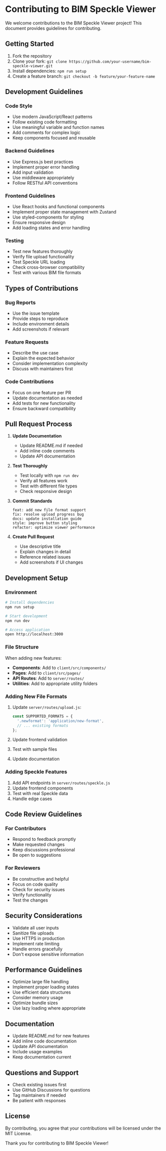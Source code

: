 # Contributing to BIM Speckle Viewer

We welcome contributions to the BIM Speckle Viewer project! This document provides guidelines for contributing.

## Getting Started

1. Fork the repository
2. Clone your fork: `git clone https://github.com/your-username/bim-speckle-viewer.git`
3. Install dependencies: `npm run setup`
4. Create a feature branch: `git checkout -b feature/your-feature-name`

## Development Guidelines

### Code Style

- Use modern JavaScript/React patterns
- Follow existing code formatting
- Use meaningful variable and function names
- Add comments for complex logic
- Keep components focused and reusable

### Backend Guidelines

- Use Express.js best practices
- Implement proper error handling
- Add input validation
- Use middleware appropriately
- Follow RESTful API conventions

### Frontend Guidelines

- Use React hooks and functional components
- Implement proper state management with Zustand
- Use styled-components for styling
- Ensure responsive design
- Add loading states and error handling

### Testing

- Test new features thoroughly
- Verify file upload functionality
- Test Speckle URL loading
- Check cross-browser compatibility
- Test with various BIM file formats

## Types of Contributions

### Bug Reports

- Use the issue template
- Provide steps to reproduce
- Include environment details
- Add screenshots if relevant

### Feature Requests

- Describe the use case
- Explain the expected behavior
- Consider implementation complexity
- Discuss with maintainers first

### Code Contributions

- Focus on one feature per PR
- Update documentation as needed
- Add tests for new functionality
- Ensure backward compatibility

## Pull Request Process

1. **Update Documentation**
   - Update README.md if needed
   - Add inline code comments
   - Update API documentation

2. **Test Thoroughly**
   - Test locally with `npm run dev`
   - Verify all features work
   - Test with different file types
   - Check responsive design

3. **Commit Standards**
   ```
   feat: add new file format support
   fix: resolve upload progress bug
   docs: update installation guide
   style: improve button styling
   refactor: optimize viewer performance
   ```

4. **Create Pull Request**
   - Use descriptive title
   - Explain changes in detail
   - Reference related issues
   - Add screenshots if UI changes

## Development Setup

### Environment

```bash
# Install dependencies
npm run setup

# Start development
npm run dev

# Access application
open http://localhost:3000
```

### File Structure

When adding new features:

- **Components**: Add to `client/src/components/`
- **Pages**: Add to `client/src/pages/`
- **API Routes**: Add to `server/routes/`
- **Utilities**: Add to appropriate utility folders

### Adding New File Formats

1. Update `server/routes/upload.js`:
   ```javascript
   const SUPPORTED_FORMATS = {
     '.newformat': 'application/new-format',
     // ... existing formats
   };
   ```

2. Update frontend validation
3. Test with sample files
4. Update documentation

### Adding Speckle Features

1. Add API endpoints in `server/routes/speckle.js`
2. Update frontend components
3. Test with real Speckle data
4. Handle edge cases

## Code Review Guidelines

### For Contributors

- Respond to feedback promptly
- Make requested changes
- Keep discussions professional
- Be open to suggestions

### For Reviewers

- Be constructive and helpful
- Focus on code quality
- Check for security issues
- Verify functionality
- Test the changes

## Security Considerations

- Validate all user inputs
- Sanitize file uploads
- Use HTTPS in production
- Implement rate limiting
- Handle errors gracefully
- Don't expose sensitive information

## Performance Guidelines

- Optimize large file handling
- Implement proper loading states
- Use efficient data structures
- Consider memory usage
- Optimize bundle sizes
- Use lazy loading where appropriate

## Documentation

- Update README.md for new features
- Add inline code documentation
- Update API documentation
- Include usage examples
- Keep documentation current

## Questions and Support

- Check existing issues first
- Use GitHub Discussions for questions
- Tag maintainers if needed
- Be patient with responses

## License

By contributing, you agree that your contributions will be licensed under the MIT License.

Thank you for contributing to BIM Speckle Viewer!